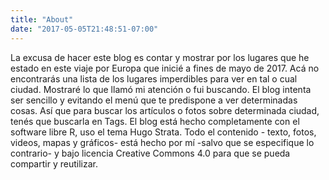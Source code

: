 ```yaml
---
title: "About"
date: "2017-05-05T21:48:51-07:00"
---
```


La excusa de hacer este blog es contar y mostrar por los lugares que he estado en este viaje por Europa que inicié a fines de mayo de 2017. Acá no encontrarás una lista de los lugares imperdibles para ver en tal o cual ciudad. Mostraré lo que llamó mi atención o fui buscando. El blog intenta ser sencillo y evitando el menú que te predispone a ver determinadas cosas. Así que para buscar los artículos o fotos sobre determinada ciudad, tenés que buscarla en Tags. El blog está hecho completamente con el software libre R, uso el tema Hugo Strata. Todo el contenido - texto, fotos, videos, mapas y gráficos- está hecho por mí -salvo que se especifique lo contrario- y bajo licencia Creative Commons 4.0 para que se pueda compartir y reutilizar.

